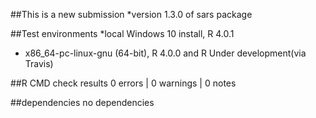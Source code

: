 
##This is a new submission
*version 1.3.0 of sars package

##Test environments
*local Windows 10 install, R 4.0.1
* x86_64-pc-linux-gnu (64-bit), R 4.0.0 and R Under development(via Travis)
 
##R CMD check results
0 errors | 0 warnings | 0 notes

##dependencies
no dependencies
